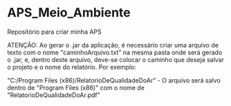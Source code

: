 # APS_Meio_Ambiente
Repositório para criar minha APS

ATENÇÃO: Ao gerar o .jar da aplicação, é necessário criar uma arquivo de texto com o nome "caminhoArquivo.txt" na mesma pasta onde será gerado o .jar, e, dentro deste arquivo, deve-se colocar o caminho que deseja salvar o projeto e o nome do relatório. Por exemplo:

"C:/Program Files (x86)/RelatorioDeQualidadeDoAr" - O arquivo será salvo dentro de "Program Files (x86)" com o nome de "RelatorioDeQualidadeDoAr.pdf"

